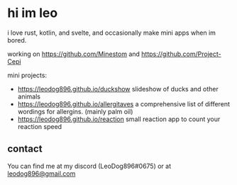 # hi im leo

i love rust, kotlin, and svelte, and occasionally make mini apps when im bored.

working on https://github.com/Minestom and https://github.com/Project-Cepi

mini projects:
- https://leodog896.github.io/duckshow slideshow of ducks and other animals
- https://leodog896.github.io/allergitaves a comprehensive list of different wordings for allergins. (mainly palm oil) 
- https://leodog896.github.io/reaction small reaction app to count your reaction speed

## contact

You can find me at my discord (LeoDog896#0675)
or at leodog896@gmail.com

